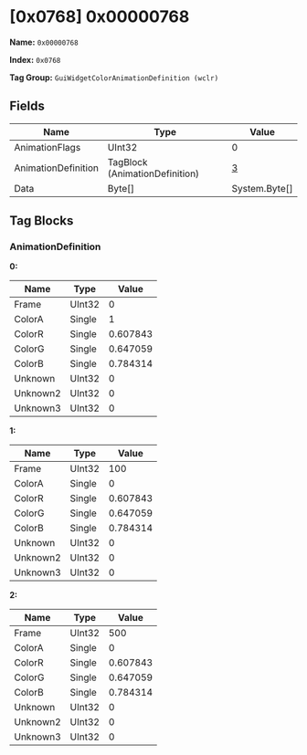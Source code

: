 # [0x0768] 0x00000768

**Name:** ```0x00000768```

**Index:** ```0x0768```

**Tag Group:** ```GuiWidgetColorAnimationDefinition (wclr)```

## Fields

Name	| Type	| Value
---	|---	|---	|
AnimationFlags	|UInt32	|0
AnimationDefinition	|TagBlock (AnimationDefinition)	|[3](#animationdefinition)
Data	|Byte[]	|System.Byte[]


## Tag Blocks

### AnimationDefinition

**0:**

Name	| Type	| Value
---	|---	|---	|
Frame	|UInt32	|0
ColorA	|Single	|1
ColorR	|Single	|0.607843
ColorG	|Single	|0.647059
ColorB	|Single	|0.784314
Unknown	|UInt32	|0
Unknown2	|UInt32	|0
Unknown3	|UInt32	|0


**1:**

Name	| Type	| Value
---	|---	|---	|
Frame	|UInt32	|100
ColorA	|Single	|0
ColorR	|Single	|0.607843
ColorG	|Single	|0.647059
ColorB	|Single	|0.784314
Unknown	|UInt32	|0
Unknown2	|UInt32	|0
Unknown3	|UInt32	|0


**2:**

Name	| Type	| Value
---	|---	|---	|
Frame	|UInt32	|500
ColorA	|Single	|0
ColorR	|Single	|0.607843
ColorG	|Single	|0.647059
ColorB	|Single	|0.784314
Unknown	|UInt32	|0
Unknown2	|UInt32	|0
Unknown3	|UInt32	|0


